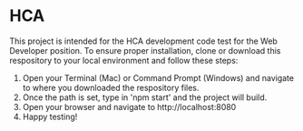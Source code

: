 # HCA

This project is intended for the HCA development code test for the Web Developer position. To ensure proper installation, clone or download this respository to your local environment and follow these steps:

1. Open your Terminal (Mac) or Command Prompt (Windows) and navigate to where you downloaded the respository files.
2. Once the path is set, type in 'npm start' and the project will build.
3. Open your browser and navigate to http://localhost:8080
4. Happy testing!
